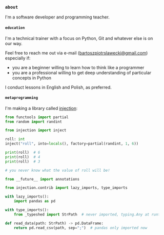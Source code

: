 ### `about`
I'm a software developer and programming teacher.

#### `education`
I'm a technical trainer with a focus on Python, Git and whatever else is on our way.

Feel free to reach me out via e-mail ([bartoszpiotrslawecki@gmail.com](mailto://bartoszpiotrslawecki@gmail.com)) especially if:
- you are a beginner willing to learn how to think like a programmer
- you are a professional willing to get deep understanding of particular concepts in Python

I conduct lessons in English and Polish, as preferred.

#### `metaprogramming`
I'm making a library called [injection](https://github.com/bswck/injection):

```py
from functools import partial
from random import randint

from injection import inject

roll: int
inject("roll", into=locals(), factory=partial(randint, 1, 6))

print(roll)  # 6
print(roll)  # 4
print(roll)  # 3

# you never know what the value of roll will be!
```

```py
from __future__ import annotations

from injection.contrib import lazy_imports, type_imports

with lazy_imports():
    import pandas as pd

with type_imports():
    from _typeshed import StrPath  # never imported, typing.Any at runtime

def read_data(path: StrPath) -> pd.DataFrame:
    return pd.read_csv(path, sep=";")  # pandas only imported now
```


